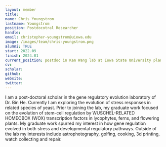 ```yaml
---
layout: member
title:
name: Chris Youngstrom
lastname: Youngstrom
position: Postdocotral Researcher
handle:
email: christopher-youngstrom@uiowa.edu
image: /images/team/chris-youngstrom.png
alumni: TRUE
start: 2022.09
finish: 2024.01
current_position: postdoc in Kan Wang lab at Iowa State University plant genetic engineering
cv:
scholar:
github:
website:
twitter:
---
```


I am a post-doctoral scholar in the gene regulatory evolution laboratory of Dr. Bin He. Currently I am exploring the evolution of stress responses in related species of yeast. Prior to joining the lab, my graduate work focused on the evolution of stem-cell regulation by WUSCHEL-RELATED HOMEOBOX (WOX) transcription factors in lycophytes, ferns, and flowering plants. My graduate work spurred my interest in how gene regulation evolved in both stress and developmental regulatory pathways. Outside of the lab my interests include astrophotography, golfing, cooking, 3d printing, watch collecting and repair.
